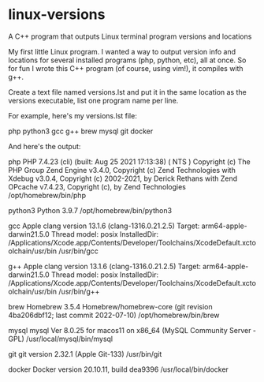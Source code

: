 # linux-versions
A C++ program that outputs Linux terminal program versions and locations

My first little Linux program. I wanted a way to output version info and locations for several installed programs (php, python, etc), all at once. So for fun I wrote this C++ program (of course, using vim!), it compiles with g++.

Create a text file named versions.lst and put it in the same location as the versions executable, list one program name per line.

For example, here's my versions.lst file:

php
python3
gcc
g++
brew
mysql
git
docker

And here's the output:

php
PHP 7.4.23 (cli) (built: Aug 25 2021 17:13:38) ( NTS )
Copyright (c) The PHP Group
Zend Engine v3.4.0, Copyright (c) Zend Technologies
    with Xdebug v3.0.4, Copyright (c) 2002-2021, by Derick Rethans
    with Zend OPcache v7.4.23, Copyright (c), by Zend Technologies
/opt/homebrew/bin/php

python3
Python 3.9.7
/opt/homebrew/bin/python3

gcc
Apple clang version 13.1.6 (clang-1316.0.21.2.5)
Target: arm64-apple-darwin21.5.0
Thread model: posix
InstalledDir: /Applications/Xcode.app/Contents/Developer/Toolchains/XcodeDefault.xctoolchain/usr/bin
/usr/bin/gcc

g++
Apple clang version 13.1.6 (clang-1316.0.21.2.5)
Target: arm64-apple-darwin21.5.0
Thread model: posix
InstalledDir: /Applications/Xcode.app/Contents/Developer/Toolchains/XcodeDefault.xctoolchain/usr/bin
/usr/bin/g++

brew
Homebrew 3.5.4
Homebrew/homebrew-core (git revision 4ba206dbf12; last commit 2022-07-10)
/opt/homebrew/bin/brew

mysql
mysql  Ver 8.0.25 for macos11 on x86_64 (MySQL Community Server - GPL)
/usr/local/mysql/bin/mysql

git
git version 2.32.1 (Apple Git-133)
/usr/bin/git

docker
Docker version 20.10.11, build dea9396
/usr/local/bin/docker
